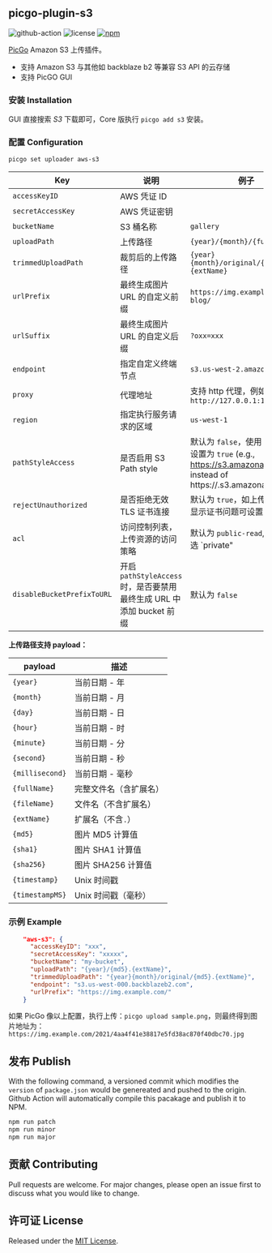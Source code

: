 ## picgo-plugin-s3

![github-action](https://github.com/wayjam/picgo-plugin-s3/workflows/publish/badge.svg)
![license](https://img.shields.io/github/license/wayjam/picgo-plugin-s3)
[![npm](https://img.shields.io/npm/v/picgo-plugin-s3?style=flat)](https://www.npmjs.com/package/picgo-plugin-s3)

[PicGo](https://github.com/PicGo/PicGo-Core) Amazon S3 上传插件。

- 支持 Amazon S3 与其他如 backblaze b2 等兼容 S3 API 的云存储
- 支持 PicGO GUI

### 安装 Installation

GUI 直接搜索 _S3_ 下载即可，Core 版执行 `picgo add s3` 安装。

### 配置 Configuration

```sh
picgo set uploader aws-s3
```

| Key                        | 说明                                               | 例子                                                                                                                                          |
|----------------------------|--------------------------------------------------|---------------------------------------------------------------------------------------------------------------------------------------------|
| `accessKeyID`              | AWS 凭证 ID                                        |                                                                                                                                             |
| `secretAccessKey`          | AWS 凭证密钥                                         |                                                                                                                                             |
| `bucketName`               | S3 桶名称                                           | `gallery`                                                                                                                                   |
| `uploadPath`               | 上传路径                                             | `{year}/{month}/{fullName}`                                                                                                                 |
| `trimmedUploadPath`        | 裁剪后的上传路径                                       | `{year}{month}/original/{md5}.{extName}`                                                                                                    |
| `urlPrefix`                | 最终生成图片 URL 的自定义前缀                                | `https://img.example.com/my-blog/`                                                                                                          |
| `urlSuffix`                | 最终生成图片 URL 的自定义后缀                                | `?oxx=xxx`                                                                                                                                  |
| `endpoint`                 | 指定自定义终端节点                                        | `s3.us-west-2.amazonaws.com`                                                                                                                |
| `proxy`                    | 代理地址                                             | 支持 http 代理，例如 `http://127.0.0.1:1080`                                                                                                         |
| `region`                   | 指定执行服务请求的区域                                      | `us-west-1`                                                                                                                                 |
| `pathStyleAccess`          | 是否启用 S3 Path style                               | 默认为 `false`，使用 minio 请设置为 `true` (e.g., https://s3.amazonaws.com/<bucketName>/<key> instead of https://<bucketName>.s3.amazonaws.com/<key>) |
| `rejectUnauthorized`       | 是否拒绝无效 TLS 证书连接                                  | 默认为 `true`，如上传失败日志显示证书问题可设置为`false`                                                                                                         |
| `acl`                      | 访问控制列表，上传资源的访问策略                                 | 默认为 `public-read`, AWS 可选 `private"                                                                                                         |"public-read"|"public-read-write"|"authenticated-read"|"aws-exec-read"|"bucket-owner-read"|"bucket-owner-full-control`                                     |
| `disableBucketPrefixToURL` | 开启 `pathStyleAccess` 时，是否要禁用最终生成 URL 中添加 bucket 前缀 | 默认为 `false`                                                                                                                                 |

**上传路径支持 payload：**

| payload         | 描述                   |
| --------------- | ---------------------- |
| `{year}`        | 当前日期 - 年          |
| `{month}`       | 当前日期 - 月          |
| `{day}`         | 当前日期 - 日          |
| `{hour}`        | 当前日期 - 时          |
| `{minute}`      | 当前日期 - 分          |
| `{second}`      | 当前日期 - 秒          |
| `{millisecond}` | 当前日期 - 毫秒        |
| `{fullName}`    | 完整文件名（含扩展名） |
| `{fileName}`    | 文件名（不含扩展名）   |
| `{extName}`     | 扩展名（不含`.`）      |
| `{md5}`         | 图片 MD5 计算值        |
| `{sha1}`        | 图片 SHA1 计算值       |
| `{sha256}`      | 图片 SHA256 计算值     |
| `{timestamp}`   | Unix 时间戳            |
| `{timestampMS}` | Unix 时间戳（毫秒）    |

### 示例 Example

```json
    "aws-s3": {
      "accessKeyID": "xxx",
      "secretAccessKey": "xxxxx",
      "bucketName": "my-bucket",
      "uploadPath": "{year}/{md5}.{extName}",
      "trimmedUploadPath": "{year}{month}/original/{md5}.{extName}",
      "endpoint": "s3.us-west-000.backblazeb2.com",
      "urlPrefix": "https://img.example.com/"
    }
```

如果 PicGo 像以上配置，执行上传：`picgo upload sample.png`，则最终得到图片地址为：`https://img.example.com/2021/4aa4f41e38817e5fd38ac870f40dbc70.jpg`

## 发布 Publish

With the following command, a versioned commit which modifies the `version` of `package.json` would be genereated and pushed to the origin. Github Action will automatically compile this pacakage and publish it to NPM.

```sh
npm run patch
npm run minor
npm run major
```

## 贡献 Contributing

Pull requests are welcome. For major changes, please open an issue first to discuss what you would like to change.

## 许可证 License

Released under the [MIT License](https://github.com/wayjam/picgo-plugin-s3/blob/master/LICENSE).
